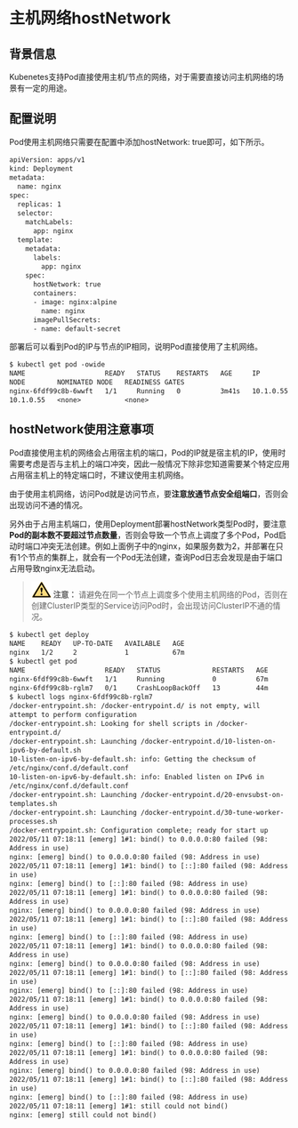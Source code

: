 # 主机网络hostNetwork<a name="cce_10_0402"></a>

## 背景信息<a name="section13747276158"></a>

Kubenetes支持Pod直接使用主机/节点的网络，对于需要直接访问主机网络的场景有一定的用途。

## 配置说明<a name="section11571172031511"></a>

Pod使用主机网络只需要在配置中添加hostNetwork: true即可，如下所示。

```
apiVersion: apps/v1
kind: Deployment
metadata:
  name: nginx
spec:
  replicas: 1
  selector:
    matchLabels:
      app: nginx
  template:
    metadata:
      labels:
        app: nginx
    spec:
      hostNetwork: true
      containers:
      - image: nginx:alpine
        name: nginx
      imagePullSecrets:
      - name: default-secret
```

部署后可以看到Pod的IP与节点的IP相同，说明Pod直接使用了主机网络。

```
$ kubectl get pod -owide
NAME                    READY   STATUS    RESTARTS   AGE     IP          NODE        NOMINATED NODE   READINESS GATES
nginx-6fdf99c8b-6wwft   1/1     Running   0          3m41s   10.1.0.55   10.1.0.55   <none>           <none>
```

## hostNetwork使用注意事项<a name="section16111716174014"></a>

Pod直接使用主机的网络会占用宿主机的端口，Pod的IP就是宿主机的IP，使用时需要考虑是否与主机上的端口冲突，因此一般情况下除非您知道需要某个特定应用占用宿主机上的特定端口时，不建议使用主机网络。

由于使用主机网络，访问Pod就是访问节点，要**注意放通节点安全组端口**，否则会出现访问不通的情况。

另外由于占用主机端口，使用Deployment部署hostNetwork类型Pod时，要注意**Pod的副本数不要超过节点数量**，否则会导致一个节点上调度了多个Pod，Pod启动时端口冲突无法创建。例如上面例子中的nginx，如果服务数为2，并部署在只有1个节点的集群上，就会有一个Pod无法创建，查询Pod日志会发现是由于端口占用导致nginx无法启动。

>![](public_sys-resources/icon-caution.gif) **注意：** 
>请避免在同一个节点上调度多个使用主机网络的Pod，否则在创建ClusterIP类型的Service访问Pod时，会出现访问ClusterIP不通的情况。

```
$ kubectl get deploy
NAME    READY   UP-TO-DATE   AVAILABLE   AGE
nginx   1/2     2            1           67m
$ kubectl get pod
NAME                    READY   STATUS             RESTARTS   AGE
nginx-6fdf99c8b-6wwft   1/1     Running            0          67m
nginx-6fdf99c8b-rglm7   0/1     CrashLoopBackOff   13         44m
$ kubectl logs nginx-6fdf99c8b-rglm7
/docker-entrypoint.sh: /docker-entrypoint.d/ is not empty, will attempt to perform configuration
/docker-entrypoint.sh: Looking for shell scripts in /docker-entrypoint.d/
/docker-entrypoint.sh: Launching /docker-entrypoint.d/10-listen-on-ipv6-by-default.sh
10-listen-on-ipv6-by-default.sh: info: Getting the checksum of /etc/nginx/conf.d/default.conf
10-listen-on-ipv6-by-default.sh: info: Enabled listen on IPv6 in /etc/nginx/conf.d/default.conf
/docker-entrypoint.sh: Launching /docker-entrypoint.d/20-envsubst-on-templates.sh
/docker-entrypoint.sh: Launching /docker-entrypoint.d/30-tune-worker-processes.sh
/docker-entrypoint.sh: Configuration complete; ready for start up
2022/05/11 07:18:11 [emerg] 1#1: bind() to 0.0.0.0:80 failed (98: Address in use)
nginx: [emerg] bind() to 0.0.0.0:80 failed (98: Address in use)
2022/05/11 07:18:11 [emerg] 1#1: bind() to [::]:80 failed (98: Address in use)
nginx: [emerg] bind() to [::]:80 failed (98: Address in use)
2022/05/11 07:18:11 [emerg] 1#1: bind() to 0.0.0.0:80 failed (98: Address in use)
nginx: [emerg] bind() to 0.0.0.0:80 failed (98: Address in use)
2022/05/11 07:18:11 [emerg] 1#1: bind() to [::]:80 failed (98: Address in use)
nginx: [emerg] bind() to [::]:80 failed (98: Address in use)
2022/05/11 07:18:11 [emerg] 1#1: bind() to 0.0.0.0:80 failed (98: Address in use)
nginx: [emerg] bind() to 0.0.0.0:80 failed (98: Address in use)
2022/05/11 07:18:11 [emerg] 1#1: bind() to [::]:80 failed (98: Address in use)
nginx: [emerg] bind() to [::]:80 failed (98: Address in use)
2022/05/11 07:18:11 [emerg] 1#1: bind() to 0.0.0.0:80 failed (98: Address in use)
nginx: [emerg] bind() to 0.0.0.0:80 failed (98: Address in use)
2022/05/11 07:18:11 [emerg] 1#1: bind() to [::]:80 failed (98: Address in use)
nginx: [emerg] bind() to [::]:80 failed (98: Address in use)
2022/05/11 07:18:11 [emerg] 1#1: bind() to 0.0.0.0:80 failed (98: Address in use)
nginx: [emerg] bind() to 0.0.0.0:80 failed (98: Address in use)
2022/05/11 07:18:11 [emerg] 1#1: bind() to [::]:80 failed (98: Address in use)
nginx: [emerg] bind() to [::]:80 failed (98: Address in use)
2022/05/11 07:18:11 [emerg] 1#1: still could not bind()
nginx: [emerg] still could not bind()
```

